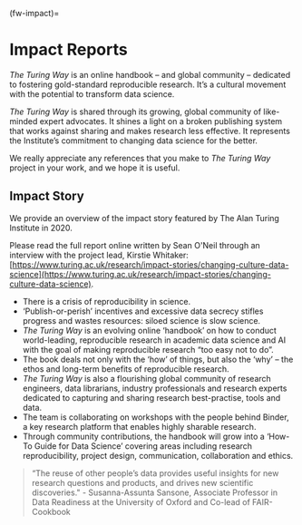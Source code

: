 (fw-impact)=
# Impact Reports

_The Turing Way_ is an online handbook – and global community – dedicated to fostering gold-standard reproducible research. 
It’s a cultural movement with the potential to transform data science.

_The Turing Way_ is shared through its growing, global community of like-minded expert advocates. 
It shines a light on a broken publishing system that works against sharing and makes research less effective. It represents the Institute’s commitment to changing data science for the better.

We really appreciate any references that you make to _The Turing Way_ project in your work, and we hope it is useful.

## Impact Story

We provide an overview of the impact story featured by The Alan Turing Institute in 2020. 

Please read the full report online written by Sean O'Neil through an interview with the project lead, Kirstie Whitaker: [https://www.turing.ac.uk/research/impact-stories/changing-culture-data-science](https://www.turing.ac.uk/research/impact-stories/changing-culture-data-science).

- There is a crisis of reproducibility  in science. 
- ‘Publish-or-perish’ incentives and excessive data secrecy stifles progress and wastes resources: siloed science is slow science. 
- _The Turing Way_ is an evolving online ‘handbook’ on how to conduct world-leading, reproducible research in academic data science and AI with the goal of making reproducible research “too easy not to do”.  
- The book deals not only with the ‘how’ of things, but also the ‘why’ – the ethos and long-term benefits of reproducible research.
- _The Turing Way_ is also a flourishing global community of research engineers, data librarians, industry professionals and research experts dedicated to capturing and sharing research best-practise, tools and data.  
- The team is collaborating on workshops with the people behind Binder, a key research platform that enables highly sharable research. 
- Through community contributions, the handbook will grow into a ‘How-To Guide for Data Science’ covering areas including research reproducibility, project design, communication, collaboration and ethics.

> “The reuse of other people’s data provides useful insights for new research questions and products, and drives new scientific discoveries." - Susanna-Assunta Sansone,  Associate Professor in Data Readiness at the University of Oxford and Co-lead of FAIR-Cookbook
